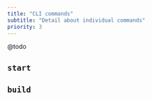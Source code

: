 ```yaml
---
title: "CLI commands"
subtitle: "Detail about individual commands"
priority: 3
---
```


@todo

## `start`

## `build`
